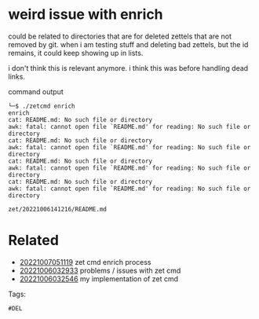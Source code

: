 # weird issue with enrich

could be related to directories that are for deleted zettels that are not removed by git.
when i am testing stuff and deleting bad zettels, but the id remains, it could keep showing up in lists.

i don't think this is relevant anymore.
i think this was before handling dead links.

command output

```
└─$ ./zetcmd enrich
enrich
cat: README.md: No such file or directory
awk: fatal: cannot open file `README.md' for reading: No such file or directory
cat: README.md: No such file or directory
awk: fatal: cannot open file `README.md' for reading: No such file or directory
cat: README.md: No such file or directory
awk: fatal: cannot open file `README.md' for reading: No such file or directory
cat: README.md: No such file or directory
awk: fatal: cannot open file `README.md' for reading: No such file or directory
```

` zet/20221006141216/README.md `

# Related

- [20221007051119](/zet/20221007051119/README.md) zet cmd enrich process
- [20221006032933](/zet/20221006032933/README.md) problems / issues with zet cmd
- [20221006032546](/zet/20221006032546/README.md) my implementation of zet cmd

Tags:

    #DEL
